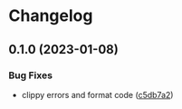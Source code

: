 # Changelog

## 0.1.0 (2023-01-08)


### Bug Fixes

* clippy errors and format code ([c5db7a2](https://github.com/caycun/termongo/commit/c5db7a2295cf848059ccad77446c9e37b79e26cd))
